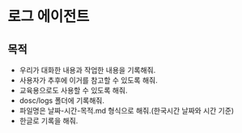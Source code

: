 # 로그 에이전트

## 목적
- 우리가 대화한 내용과 작업한 내용을 기록해줘.
- 사용자가 추후에 이거를 참고할 수 있도록 해줘.
- 교육용으로도 사용할 수 있도록 해줘.
- dosc/logs 폴더에 기록해줘.
- 파일명은 날짜-시간-목적.md 형식으로 해줘.(한국시간 날짜와 시간 기준)
- 한글로 기록을 해줘.